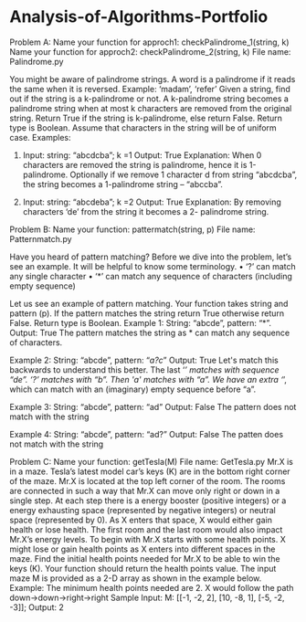 # Analysis-of-Algorithms-Portfolio
Problem A:
Name your function for approch1: checkPalindrome_1(string, k)
Name your function for approch2: checkPalindrome_2(string, k)
File name: Palindrome.py

You might be aware of palindrome strings. A word is a palindrome if it reads the same when it is reversed. 
Example: ‘madam’, ‘refer’
Given a string, find out if the string is a k-palindrome or not. A k-palindrome string becomes a palindrome string when at most k characters are removed from the original string. 
Return True if the string is k-palindrome, else return False. Return type is Boolean.
Assume that characters in the string will be of uniform case.
Examples:
1. Input: string: “abcdcba”; k =1
Output: True
Explanation: When 0 characters are removed the string is palindrome, hence it is
1-palindrome. Optionally if we remove 1 character d from string “abcdcba”, the
string becomes a 1-palindrome string – “abccba”.

2. Input: string: “abcdeba”; k =2
Output: True
Explanation: By removing characters ‘de’ from the string it becomes a 2-
palindrome string.


Problem B:
Name your function: pattermatch(string, p)
File name: Patternmatch.py

Have you heard of pattern matching? Before we dive into the problem, let’s see an example. It
will be helpful to know some terminology.
• ‘?’ can match any single character
• ‘*’ can match any sequence of characters (including empty sequence)

Let us see an example of pattern matching. Your function takes string and pattern (p). If the
pattern matches the string return True otherwise return False. Return type is Boolean.
Example 1: String: “abcde”, pattern: “*”.
Output: True
The pattern matches the string as * can match any sequence of characters.

Example 2: String: “abcde”, pattern: “*a?c*”
Output: True
Let's match this backwards to understand this better. The last ‘*’ matches with sequence
“de”. ‘?’ matches with “b”. Then 'a' matches with “a”. We have an extra ‘*’, which can match
with an (imaginary) empty sequence before “a”.

Example 3: String: “abcde”, pattern: “ad”
Output: False
The pattern does not match with the string

Example 4: String: “abcde”, pattern: “ad?”
Output: False
The patten does not match with the string


Problem C:
Name your function: getTesla(M)
File name: GetTesla.py
Mr.X is in a maze. Tesla’s latest model car’s keys (K) are in the bottom right corner of the
maze. Mr.X is located at the top left corner of the room. The rooms are connected in such a
way that Mr.X can move only right or down in a single step.
At each step there is a energy booster (positive integers) or a energy exhausting space
(represented by negative integers) or neutral space (represented by 0). As X enters that
space, X would either gain health or lose health. The first room and the last room would also
impact Mr.X’s energy levels.
To begin with Mr.X starts with some health points. X might lose or gain health points as X
enters into different spaces in the maze.
Find the initial health points needed for Mr.X to be able to win the keys (K). Your function
should return the health points value. The input maze M is provided as a 2-D array as shown
in the example below.
Example:
The minimum health points needed are 2. X would follow the path
down->down->right->right
Sample Input: M: [[-1, -2, 2], [10, -8, 1], [-5, -2, -3]]; Output: 2

